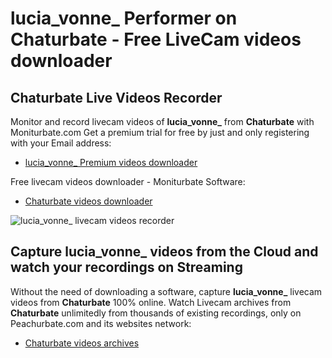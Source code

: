 # lucia_vonne_ Performer on Chaturbate - Free LiveCam videos downloader

## Chaturbate Live Videos Recorder

Monitor and record livecam videos of **lucia_vonne_** from **Chaturbate** with Moniturbate.com
Get a premium trial for free by just and only registering with your Email address:
* [lucia_vonne_ Premium videos downloader](https://moniturbate.com/request-demo-licence-key.html)

Free livecam videos downloader - Moniturbate Software:
* [Chaturbate videos downloader](https://moniturbate.com/moniturbate-download-software.html)

![lucia_vonne_ livecam videos recorder](https://peachurnet.com/templates/moniturbate-software.png)


## Capture lucia_vonne_ videos from the Cloud and watch your recordings on Streaming

Without the need of downloading a software, capture **lucia_vonne_** livecam videos from **Chaturbate** 100% online.
Watch Livecam archives from **Chaturbate** unlimitedly from thousands of existing recordings, only on Peachurbate.com and its websites network:
* [Chaturbate videos archives](https://peachurnet.com/)